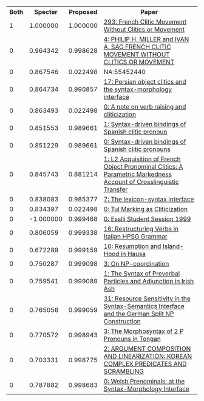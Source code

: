 <html><table><tr>
<th>Both</th>
<th>Specter</th>
<th>Proposed</th>
<th>Paper</th>
</tr>
<tr>
<td>1</td>
<td>1.000000</td>
<td>1.000000</td>
<td><a href="https://www.semanticscholar.org/paper/ed5f57645937fa99020d0e71c2b99aa548cebecf">293: French Clitic Movement Without Clitics or Movement</a></td>
</tr>
<tr>
<td>0</td>
<td>0.964342</td>
<td>0.998628</td>
<td><a href="https://www.semanticscholar.org/paper/aa2656fbfaa44f27b7ec9b44fd4125f75260584d">4: PHILIP H. MILLER and IVAN A. SAG FRENCH CLITIC MOVEMENT WITHOUT CLITICS OR MOVEMENT</a></td>
</tr>
<tr>
<td>0</td>
<td>0.867546</td>
<td>0.022498</td>
<td>NA:55452440</td>
</tr>
<tr>
<td>0</td>
<td>0.864734</td>
<td>0.990857</td>
<td><a href="https://www.semanticscholar.org/paper/a5f83530c55c6b12c79fdc07dc06dd85e33e865a">17: Persian object clitics and the syntax-morphology interface</a></td>
</tr>
<tr>
<td>0</td>
<td>0.863493</td>
<td>0.022498</td>
<td><a href="https://www.semanticscholar.org/paper/18ceecbd5d03d85714ff3c731ce843212b52e396">0: A note on verb raising and cliticization</a></td>
</tr>
<tr>
<td>0</td>
<td>0.851553</td>
<td>0.989661</td>
<td><a href="https://www.semanticscholar.org/paper/4cb14e3c14ac00166e553bc3d06ae15aac29a9f3">1: Syntax-driven bindings of Spanish clitic pronoun</a></td>
</tr>
<tr>
<td>0</td>
<td>0.851229</td>
<td>0.989661</td>
<td><a href="https://www.semanticscholar.org/paper/bf7f16cfa9396f98a5f0f1c5f49629d5c718976e">0: Syntax-driven bindings of Spanish clitic pronouns</a></td>
</tr>
<tr>
<td>0</td>
<td>0.845743</td>
<td>0.881214</td>
<td><a href="https://www.semanticscholar.org/paper/2bbb829e50b3890231540b09afa1011aae2b4396">1: L2 Acquisition of French Object Pronominal Clitics: A Parametric Markedness Account of Crosslinguistic Transfer</a></td>
</tr>
<tr>
<td>0</td>
<td>0.838083</td>
<td>0.985377</td>
<td><a href="https://www.semanticscholar.org/paper/80f5d65612d0e8d4a2a2aec4beb9c3a626e3943f">7: The lexicon-syntax interface</a></td>
</tr>
<tr>
<td>0</td>
<td>0.834397</td>
<td>0.022498</td>
<td><a href="https://www.semanticscholar.org/paper/05d4aba91eda97b8d104f7b2f84bca7ba6bf694b">0: Tul Marking as Cliticization</a></td>
</tr>
<tr>
<td>0</td>
<td>-1.000000</td>
<td>0.999468</td>
<td><a href="https://www.semanticscholar.org/paper/5d9224d6235850f2712a25b78be1f3168c7bb6ce">0: Esslli Student Session 1999</a></td>
</tr>
<tr>
<td>0</td>
<td>0.806059</td>
<td>0.999338</td>
<td><a href="https://www.semanticscholar.org/paper/7738dc1c48038b06e6ecc8a731ea92ecfb44f36c">16: Restructuring Verbs in Italian HPSG Grammar</a></td>
</tr>
<tr>
<td>0</td>
<td>0.672289</td>
<td>0.999159</td>
<td><a href="https://www.semanticscholar.org/paper/657585d230133715fd0d5702d44c644686b1a4db">10: Resumption and Island-Hood in Hausa</a></td>
</tr>
<tr>
<td>0</td>
<td>0.750287</td>
<td>0.999098</td>
<td><a href="https://www.semanticscholar.org/paper/e79ff8ac41145391ba36b82c685d7da2de6bbd9f">3: On NP-coordination</a></td>
</tr>
<tr>
<td>0</td>
<td>0.759541</td>
<td>0.999089</td>
<td><a href="https://www.semanticscholar.org/paper/8f79d0a81b5d7a29543407592b5c3684e5247f44">1: The Syntax of Preverbal Particles and Adjunction in Irish Ash</a></td>
</tr>
<tr>
<td>0</td>
<td>0.765056</td>
<td>0.999059</td>
<td><a href="https://www.semanticscholar.org/paper/0b456c72e3d7f62a7aeebb9471217c47250f62d6">31: Resource Sensitivity in the Syntax-Semantics Interface and the German Split NP Construction</a></td>
</tr>
<tr>
<td>0</td>
<td>0.770572</td>
<td>0.998943</td>
<td><a href="https://www.semanticscholar.org/paper/4df2d95a52ac82d943b2950ecb5e612e947c5e69">3: The Morphosyntax of 2 P Pronouns in Tongan</a></td>
</tr>
<tr>
<td>0</td>
<td>0.703331</td>
<td>0.998775</td>
<td><a href="https://www.semanticscholar.org/paper/111de699c7d70fd693248f0f136c53d91002592c">2: ARGUMENT COMPOSITION AND LINEARIZATION: KOREAN COMPLEX PREDICATES AND SCRAMBLING</a></td>
</tr>
<tr>
<td>0</td>
<td>0.787882</td>
<td>0.998683</td>
<td><a href="https://www.semanticscholar.org/paper/2219bd39374f0f650986033cbe53bc149e79e63b">0: Welsh Prenominals: at the Syntax-Morphology Interface</a></td>
</tr>
</table></html>
